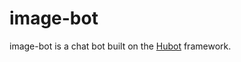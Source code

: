 # image-bot

image-bot is a chat bot built on the [Hubot][hubot] framework.

[hubot]: http://hubot.github.com

